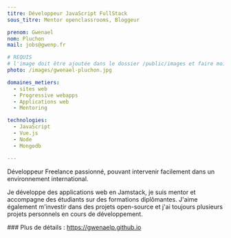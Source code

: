 ```yaml
---
titre: Développeur JavaScript FullStack
sous_titre: Mentor openclassrooms, Bloggeur

prenom: Gwenael
nom: Pluchon
mail: jobs@gwenp.fr

# REQUIS
# l'image doit être ajoutée dans le dossier /public/images et faire moins de 100ko ! Sa hauteur affichée sur le site sera de 300px, elle s'adaptera comme elle peut au responsive avec du css.
photo: /images/gwenael-pluchon.jpg

domaines_metiers:
  - sites web
  - Progressive webapps
  - Applications web
  - Mentoring

technologies:
  - JavaScript
  - Vue.js
  - Node
  - Mongodb

---
```


Développeur Freelance passionné, pouvant intervenir facilement dans un environnement international.

Je développe des applications web en Jamstack, je suis mentor et accompagne des étudiants sur des formations diplômantes.
J'aime également m'investir dans des projets open-source et j'ai toujours plusieurs projets personnels en cours de développement.

### Plus de détails :
https://gwenaelp.github.io